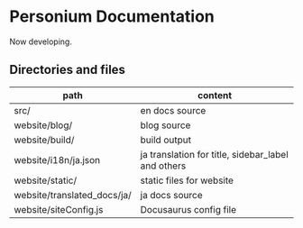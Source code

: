 # Personium Documentation

Now developing.

## Directories and files

|path|content|
|----|-------|
|src/|en docs source|
|website/blog/|blog source|
|website/build/|build output|
|website/i18n/ja.json|ja translation for title, sidebar_label and others|
|website/static/|static files for website|
|website/translated_docs/ja/|ja docs source|
|website/siteConfig.js|Docusaurus config file|
